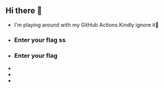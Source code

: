 ## Hi there 👋

- I'm playing around with my GitHub Actions Kindly ignore it🫡

<!-- SOLVER_LIST_START -->
* ### Enter your flag ss
* ### Enter your flag
* 
* 
* 

<!--
**sanjaykannan8/sanjaykannan8** is a ✨ _special_ ✨ repository because its `README.md` (this file) appears on your GitHub profile.

Here are some ideas to get you started:

- 🔭 I’m currently working on ...
- 🌱 I’m currently learning ...
- 👯 I’m looking to collaborate on ...
- 🤔 I’m looking for help with ...
- 💬 Ask me about ...
- 📫 How to reach me: ...
- 😄 Pronouns: ...
- ⚡ Fun fact: ...
-->
